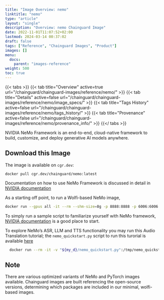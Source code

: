 ```yaml
---
title: "Image Overview: nemo"
linktitle: "nemo"
type: "article"
layout: "single"
description: "Overview: nemo Chainguard Image"
date: 2022-11-01T11:07:52+02:00
lastmod: 2024-03-14 00:37:02
draft: false
tags: ["Reference", "Chainguard Images", "Product"]
images: []
menu: 
  docs: 
    parent: "images-reference"
weight: 500
toc: true
---
```


{{< tabs >}}
{{< tab title="Overview" active=true url="/chainguard/chainguard-images/reference/nemo/" >}}
{{< tab title="Details" active=false url="/chainguard/chainguard-images/reference/nemo/image_specs/" >}}
{{< tab title="Tags History" active=false url="/chainguard/chainguard-images/reference/nemo/tags_history/" >}}
{{< tab title="Provenance" active=false url="/chainguard/chainguard-images/reference/nemo/provenance_info/" >}}
{{</ tabs >}}



<!--overview:start-->
NVIDIA NeMo Framework is an end-to-end, cloud-native framework to build, customize, and deploy generative AI models anywhere.
<!--overview:end-->

<!--getting:start-->
## Download this Image
The image is available on `cgr.dev`:

```
docker pull cgr.dev/chainguard/nemo:latest
```
<!--getting:end-->

<!--body:start-->
Documentation on how to use NeMo Framework is discussed in detail in [NVIDIA documentation](https://docs.nvidia.com/nemo-framework/user-guide/latest/index.html)

As a starting off point, to run a Wolfi-based NeMo image,
``` bash 
docker run --gpus all -it --rm --shm-size=8g -p 8888:8888 -p 6006:6006 --ulimit memlock=-1 --ulimit stack=67108864 cgr.dev/chainguard/nemo:latest
```

To simply run a sample script to familiarize yourself with NeMo framework, [NVIDIA documentation](https://docs.nvidia.com/deeplearning/nemo/user-guide/docs/en/main/starthere/intro.html) is a good place to start.

To explore NeMo’s ASR, LLM and TTS functionality you may run this Audio Translation tutorial; the `nemo_quickstart.py` script to run this turorial is available [here](https://docs.nvidia.com/deeplearning/nemo/user-guide/docs/en/main/starthere/intro.html#quick-start-guide)

```bash
  docker run --rm -it -v "${my_d}/nemo_quickstart.py":/tmp/nemo_quickstart.py --name nemo-starter cgr.dev/chainguard/nemo:latest -c "python /tmp/nemo_quickstart.py"
```

## Note
There are various optimized variants of NeMo and PyTorch images available. Chainguard images are built referencing the open-source versions, determining which packages are included in our minimal, wolfi-based images.

<!--body:end-->

